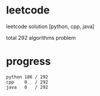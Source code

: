 # leetcode
leetcode solution [python, cpp, java]

total 292 algorithms problem
# progress	
	python 186 / 292
	cpp    0   / 292
	java   0   / 292

